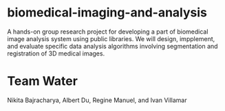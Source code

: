 # biomedical-imaging-and-analysis
A hands-on group research project for developing a part of biomedical image analysis system using public libraries. We will design, impplement, and evaluate specific data analysis algorithms involving segmentation and registration of 3D medical images.

# Team Water
Nikita Bajracharya, Albert Du, Regine Manuel, and Ivan Villamar
